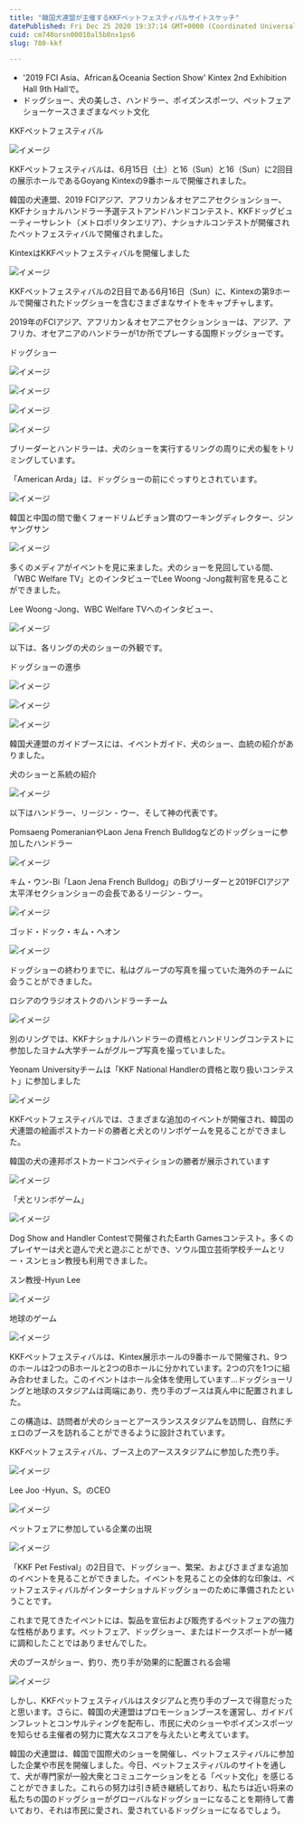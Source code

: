 ```yaml
---
title: "韓国犬連盟が主催するKKFペットフェスティバルサイトスケッチ"
datePublished: Fri Dec 25 2020 19:37:14 GMT+0000 (Coordinated Universal Time)
cuid: cm740orsn00010al5b8nx1ps6
slug: 780-kkf

---
```



- '2019 FCI Asia、African＆Oceania Section Show' Kintex 2nd Exhibition Hall 9th Hallで。
- ドッグショー、犬の美しさ、ハンドラー、ポイズンスポーツ、ペットフェアショーケースさまざまなペット文化

KKFペットフェスティバル

![イメージ](https://cdn.hashnode.com/res/hashnode/image/upload/v1739492040289/4c70bcd7-9e65-45f9-b7be-ded913fba248.jpeg)

KKFペットフェスティバルは、6月15日（土）と16（Sun）と16（Sun）に2回目の展示ホールであるGoyang Kintexの9番ホールで開催されました。

韓国の犬連盟、2019 FCIアジア、アフリカン＆オセアニアセクションショー、KKFナショナルハンドラー予選テストアンドハンドコンテスト、KKFドッグビューティーサレント（メトロポリタンエリア）、ナショナルコンテストが開催されたペットフェスティバルで開催されました。

KintexはKKFペットフェスティバルを開催しました

![イメージ](https://cdn.hashnode.com/res/hashnode/image/upload/v1739492042993/43950838-9088-4c9c-97c3-6fb317a40667.jpeg)

KKFペットフェスティバルの2日目である6月16日（Sun）に、Kintexの第9ホールで開催されたドッグショーを含むさまざまなサイトをキャプチャします。

2019年のFCIアジア、アフリカン＆オセアニアセクションショーは、アジア、アフリカ、オセアニアのハンドラーが1か所でプレーする国際ドッグショーです。

ドッグショー

![イメージ](https://cdn.hashnode.com/res/hashnode/image/upload/v1739492045159/bd5b97e4-a894-4d13-b2af-ebac93c7cc67.jpeg)

![イメージ](https://cdn.hashnode.com/res/hashnode/image/upload/v1739492047825/5544f388-968e-451f-9962-4676ff1402f5.jpeg)

![イメージ](https://cdn.hashnode.com/res/hashnode/image/upload/v1739492050257/4325d6f4-32b9-4f6f-a4f7-8be4bfa239ef.jpeg)

![イメージ](https://cdn.hashnode.com/res/hashnode/image/upload/v1739492053244/bbe42d82-8bd8-49e5-9b13-80cda8c89971.jpeg)

ブリーダーとハンドラーは、犬のショーを実行するリングの周りに犬の髪をトリミングしています。

「American Arda」は、ドッグショーの前にぐっすりとされています。

![イメージ](https://cdn.hashnode.com/res/hashnode/image/upload/v1739492055787/415fe7b1-7d1c-4342-81da-23dd79a2109a.jpeg)

韓国と中国の間で働くフォードリムビチョン賞のワーキングディレクター、ジンヤングサン

![イメージ](https://cdn.hashnode.com/res/hashnode/image/upload/v1739492058068/2c8c8977-f9ee-4eb9-b054-5571a717cf9f.jpeg)

多くのメディアがイベントを見に来ました。犬のショーを見回している間、「WBC Welfare TV」とのインタビューでLee Woong -Jong裁判官を見ることができました。

Lee Woong -Jong、WBC Welfare TVへのインタビュー、

![イメージ](https://cdn.hashnode.com/res/hashnode/image/upload/v1739492060301/2815f0dc-02c9-451a-8ff0-69b82f9f7552.jpeg)

以下は、各リングの犬のショーの外観です。

ドッグショーの進歩

![イメージ](https://cdn.hashnode.com/res/hashnode/image/upload/v1739492062709/82da2a6c-8d6c-4061-b7cf-955eb135163f.jpeg)

![イメージ](https://cdn.hashnode.com/res/hashnode/image/upload/v1739492065009/97f9ed32-b823-4fb1-b79d-e9e715bdbdbd.jpeg)

![イメージ](https://cdn.hashnode.com/res/hashnode/image/upload/v1739492068084/49595c2f-2faa-4941-a6e5-8bfdd679ee34.jpeg)

韓国犬連盟のガイドブースには、イベントガイド、犬のショー、血統の紹介がありました。

犬のショーと系統の紹介

![イメージ](https://cdn.hashnode.com/res/hashnode/image/upload/v1739492070960/83230d7b-07a1-4843-b2ef-0bb80480971e.jpeg)

以下はハンドラー、リージン - ウー、そして神の代表です。

Pomsaeng PomeranianやLaon Jena French Bulldogなどのドッグショーに参加したハンドラー

![イメージ](https://cdn.hashnode.com/res/hashnode/image/upload/v1739492073636/ae8dabd0-d2f2-4545-b753-b9dc043a473f.jpeg)

キム・ウン-Bi「Laon Jena French Bulldog」のBiブリーダーと2019FCIアジア太平洋セクションショーの会長であるリージン - ウー。

![イメージ](https://cdn.hashnode.com/res/hashnode/image/upload/v1739492075928/77631b26-a8dd-431d-bcb7-f40a5a824da3.jpeg)

ゴッド・ドック・キム・ヘオン

![イメージ](https://cdn.hashnode.com/res/hashnode/image/upload/v1739492078352/178fd7a3-1c44-4906-a0fb-ed391c35a59d.jpeg)

ドッグショーの終わりまでに、私はグループの写真を撮っていた海外のチームに会うことができました。

ロシアのウラジオストクのハンドラーチーム

![イメージ](https://cdn.hashnode.com/res/hashnode/image/upload/v1739492080807/f1658b64-7c97-48f2-b9fc-493c119796a0.jpeg)

別のリングでは、KKFナショナルハンドラーの資格とハンドリングコンテストに参加したヨナム大学チームがグループ写真を撮っていました。

Yeonam Universityチームは「KKF National Handlerの資格と取り扱いコンテスト」に参加しました

![イメージ](https://cdn.hashnode.com/res/hashnode/image/upload/v1739492082807/efe4894a-9e40-4d03-b1a5-2bb314726a27.jpeg)

KKFペットフェスティバルでは、さまざまな追加のイベントが開催され、韓国の犬連盟の絵画ポストカードの勝者と犬とのリンボゲームを見ることができました。

韓国の犬の連邦ポストカードコンペティションの勝者が展示されています

![イメージ](https://cdn.hashnode.com/res/hashnode/image/upload/v1739492084929/fb975272-bd61-4cae-b921-3964ba30d3ef.jpeg)

「犬とリンボゲーム」

![イメージ](https://cdn.hashnode.com/res/hashnode/image/upload/v1739492087541/b7bff69f-563c-4a3f-a1a0-b2f73a17965f.jpeg)

Dog Show and Handler Contestで開催されたEarth Gamesコンテスト。多くのプレイヤーは犬と遊んで犬と遊ぶことができ、ソウル国立芸術学校チームとリー・スンヒョン教授も利用できました。

スン教授-Hyun Lee

![イメージ](https://cdn.hashnode.com/res/hashnode/image/upload/v1739492089463/5a542e64-f8ff-4800-b8f4-cc1dc260a49f.jpeg)

地球のゲーム

![イメージ](https://cdn.hashnode.com/res/hashnode/image/upload/v1739492094033/3baf3ff6-ca55-49c1-95d3-f282ab1b2a61.jpeg)

KKFペットフェスティバルは、Kintex展示ホールの9番ホールで開催され、9つのホールは2つのBホールと2つのBホールに分かれています。2つの穴を1つに組み合わせました。このイベントはホール全体を使用しています…ドッグショーリングと地球のスタジアムは両端にあり、売り手のブースは真ん中に配置されました。

この構造は、訪問者が犬のショーとアースランススタジアムを訪問し、自然にチェロのブースを訪れることができるように設計されています。

KKFペットフェスティバル、ブース上のアーススタジアムに参加した売り手。

![イメージ](https://cdn.hashnode.com/res/hashnode/image/upload/v1739492096686/4a36c88d-c1db-4c1b-8c28-d924dbe9a2bf.jpeg)

Lee Joo -Hyun、S。のCEO

![イメージ](https://cdn.hashnode.com/res/hashnode/image/upload/v1739492099340/992c7112-19d3-4259-a4f1-8fb6e3217baa.jpeg)

ペットフェアに参加している企業の出現

![イメージ](https://cdn.hashnode.com/res/hashnode/image/upload/v1739492102195/59886d45-f63f-4b37-85b1-131f76c25d21.jpeg)

「KKF Pet Festival」の2日目で、ドッグショー、繁栄、およびさまざまな追加のイベントを見ることができました。イベントを見ることの全体的な印象は、ペットフェスティバルがインターナショナルドッグショーのために準備されたということです。

これまで見てきたイベントには、製品を宣伝および販売するペットフェアの強力な性格があります。ペットフェア、ドッグショー、またはドークスポートが一緒に調和したことではありませんでした。

犬のブースがショー、釣り、売り手が効果的に配置される会場

![イメージ](https://cdn.hashnode.com/res/hashnode/image/upload/v1739492105000/f6dcb534-3fc1-4a0a-ba57-43c1b663a403.jpeg)

しかし、KKFペットフェスティバルはスタジアムと売り手のブースで得意だったと思います。さらに、韓国の犬連盟はプロモーションブースを運営し、ガイドパンフレットとコンサルティングを配布し、市民に犬のショーやポイズンスポーツを知らせる主催者の努力に寛大なスコアを与えたいと考えています。

韓国の犬連盟は、韓国で国際犬のショーを開催し、ペットフェスティバルに参加した企業や市民を開催しました。今日、ペットフェスティバルのサイトを通して、犬が専門家が一般大衆とコミュニケーションをとる「ペット文化」を感じることができました。これらの努力は引き続き継続しており、私たちは近い将来の私たちの国のドッグショーがグローバルなドッグショーになることを期待して書いており、それは市民に愛され、愛されているドッグショーになるでしょう。